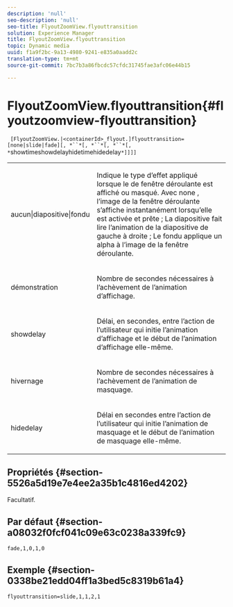 ```yaml
---
description: 'null'
seo-description: 'null'
seo-title: FlyoutZoomView.flyouttransition
solution: Experience Manager
title: FlyoutZoomView.flyouttransition
topic: Dynamic media
uuid: f1a9f2bc-9a13-4980-9241-e835a0aadd2c
translation-type: tm+mt
source-git-commit: 7bc7b3a86fbcdc57cfdc31745fae3afc06e44b15

---
```



# FlyoutZoomView.flyouttransition{#flyoutzoomview-flyouttransition}

` [FlyoutZoomView.|<containerId>_flyout.]flyouttransition=[none|slide|fade][, *``*[, *``*[, *``*[, *`showtimeshowdelayhidetimehidedelay`*]]]]`

<table id="table_AB421835D2454ECD8AA40DBFADBAC65F"> 
 <tbody> 
  <tr> 
   <td colname="col1"> <p> <span class="codeph"> <span class="varname"> aucun|diapositive|fondu </span></span> </p> </td> 
   <td colname="col2"> <p> Indique le type d’effet appliqué lorsque le de fenêtre déroulante est affiché ou masqué. Avec <span class="codeph"> none </span>, l’image de la fenêtre déroulante s’affiche instantanément lorsqu’elle est activée et prête ; La <span class="codeph"> diapositive </span> fait lire l’animation de la diapositive de gauche à droite ; Le <span class="codeph"> fondu </span> applique un alpha à l’image de la fenêtre déroulante. </p> </td> 
  </tr> 
  <tr> 
   <td colname="col1"> <p> <span class="codeph"> <span class="varname"> démonstration </span></span> </p> </td> 
   <td colname="col2"> <p> Nombre de secondes nécessaires à l’achèvement de l’animation d’affichage. </p> </td> 
  </tr> 
  <tr> 
   <td colname="col1"> <p> <span class="codeph"> <span class="varname"> showdelay </span></span> </p> </td> 
   <td colname="col2"> <p> Délai, en secondes, entre l’action de l’utilisateur qui initie l’animation d’affichage et le début de l’animation d’affichage elle-même. </p> </td> 
  </tr> 
  <tr> 
   <td colname="col1"> <p> <span class="codeph"> <span class="varname"> hivernage </span></span> </p> </td> 
   <td colname="col2"> <p> Nombre de secondes nécessaires à l’achèvement de l’animation de masquage. </p> </td> 
  </tr> 
  <tr> 
   <td colname="col1"> <p> <span class="codeph"> <span class="varname"> hidedelay </span></span> </p> </td> 
   <td colname="col2"> <p> Délai en secondes entre l’action de l’utilisateur qui initie l’animation de masquage et le début de l’animation de masquage elle-même. </p> </td> 
  </tr> 
 </tbody> 
</table>

## Propriétés {#section-5526a5d19e7e4ee2a35b1c4816ed4202}

Facultatif.

## Par défaut {#section-a08032f0fcf041c09e63c0238a339fc9}

`fade,1,0,1,0`

## Exemple {#section-0338be21edd04ff1a3bed5c8319b61a4}

`flyouttransition=slide,1,1,2,1`
